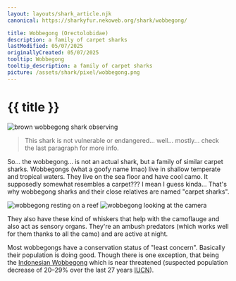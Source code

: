 ```yaml
---
layout: layouts/shark_article.njk
canonical: https://sharkyfur.nekoweb.org/shark/wobbegong/

title: Wobbegong (Orectolobidae)
description: a family of carpet sharks
lastModified: 05/07/2025
originallyCreated: 05/07/2025
tooltip: Wobbegong
tooltip_description: a family of carpet sharks
picture: /assets/shark/pixel/wobbegong.png
---
```


# {{ title }}

<img src="/assets/shark/wobbegong/observe.jpg" alt="brown wobbegong shark observing">

<blockquote class="bq-info">
    This shark is not vulnerable or endangered... well... mostly... check the last paragraph for more info.
</blockquote>

So... the wobbegong... is not an actual shark, but a family of similar carpet sharks. Wobbegongs (what a goofy name lmao) live in shallow temperate and tropical waters. They live on the sea floor and have cool camo. It supposedly somewhat resembles a carpet??? I mean I guess kinda... That's why wobbegong sharks and their close relatives are named "carpet sharks".

<div class="images-section">
    <img src="/assets/shark/wobbegong/on_reef.jpg" alt="wobbegong resting on a reef" loading=lazy>
    <img src="/assets/shark/wobbegong/waiting.jpg" alt="wobbegong looking at the camera" loading=lazy>
</div>

They also have these kind of whiskers that help with the camoflauge and also act as sensory organs. They're an ambush predators (which works well for them thanks to all the camo) and are active at night.

Most wobbegongs have a conservation status of "least concern". Basically their population is doing good. Though there is one exception, that being the [Indonesian Wobbegong](https://en.wikipedia.org/wiki/Indonesian_wobbegong) which is near threatened (suspected population decrease of 20–29% over the last 27 years [IUCN](https://www.iucnredlist.org/species/176486152/176486163)).

